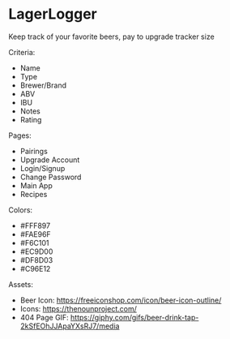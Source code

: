 # LagerLogger
Keep track of your favorite beers, pay to upgrade tracker size

Criteria:
- Name
- Type
- Brewer/Brand
- ABV
- IBU
- Notes
- Rating

Pages:
- Pairings
- Upgrade Account
- Login/Signup
- Change Password
- Main App
- Recipes

Colors:
- #FFF897
- #FAE96F
- #F6C101
- #EC9D00
- #DF8D03
- #C96E12

Assets:
- Beer Icon: https://freeiconshop.com/icon/beer-icon-outline/
- Icons: https://thenounproject.com/
- 404 Page GIF: https://giphy.com/gifs/beer-drink-tap-2kSfEOhJJApaYXsRJ7/media